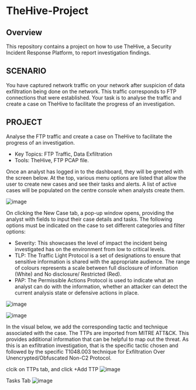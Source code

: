 # TheHive-Project

## Overview

This repository contains a project on how to use TheHive, a Security Incident Response Platform, to report investigation findings.

## SCENARIO
You have captured network traffic on your network after suspicion of data exfiltration being done on the network. This traffic corresponds to FTP connections that were established. Your task is to analyse the traffic and create a case on TheHive to facilitate the progress of an investigation. 

## PROJECT
Analyse the FTP traffic and create a case on TheHive to facilitate the progress of an investigation. 
* Key Topics: FTP Traffic, Data Exfiltration
* Tools: TheHive, FTP PCAP file.

Once an analyst has logged in to the dashboard, they will be greeted with the screen below. At the top, various menu options are listed that allow the user to create new cases and see their tasks and alerts. A list of active cases will be populated on the centre console when analysts create them.

![image](https://github.com/user-attachments/assets/ba6bf67a-dc96-4504-af79-07da46cab68a)

On clicking the New Case tab, a pop-up window opens, providing the analyst with fields to input their case details and tasks. The following options must be indicated on the case to set different categories and filter options:

* Severity: This showcases the level of impact the incident being investigated has on the environment from low to critical levels.
* TLP: The Traffic Light Protocol is a set of designations to ensure that sensitive information is shared with the appropriate audience. The range of colours represents a scale between full disclosure of information (White) and No disclosure/ Restricted (Red).
* PAP: The Permissible Actions Protocol is used to indicate what an analyst can do with the information, whether an attacker can detect the current analysis state or defensive actions in place.
  
![image](https://github.com/user-attachments/assets/2bc227e1-40ab-4bf4-bce4-e9005b47a528)

![image](https://github.com/user-attachments/assets/ef0fec21-be92-453c-ab98-ef6b921e6989)

In the visual below, we add the corresponding tactic and technique associated with the case. The TTPs are imported from MITRE ATT&CK. This provides additional information that can be helpful to map out the threat. As this is an exfiltration investigation, that is the specific tactic chosen and followed by the specific T1048.003 technique for Exfiltration Over Unencrypted/Obfuscated Non-C2 Protocol.

clcik on TTPs tab, and click +Add TTP
![image](https://github.com/user-attachments/assets/4572740a-6c86-4aeb-b2ed-f18a13e647f1)

Tasks Tab
![image](https://github.com/user-attachments/assets/08dd5bc1-0fd4-4ce4-b5b2-512e6f2182d1)

